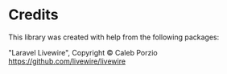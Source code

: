# Credits

This library was created with help from the following packages:

"Laravel Livewire", Copyright © Caleb Porzio
https://github.com/livewire/livewire
